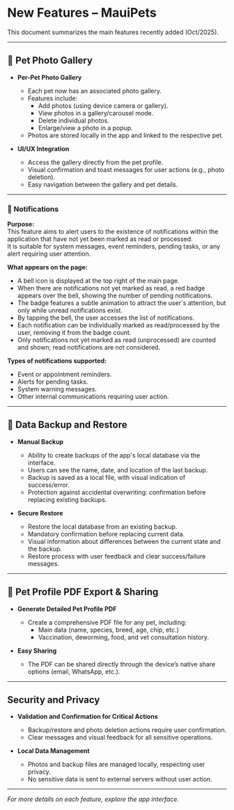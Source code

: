 # New Features – MauiPets

This document summarizes the main features recently added (Oct/2025).

---

## 📸 Pet Photo Gallery

- **Per-Pet Photo Gallery**
  - Each pet now has an associated photo gallery.
  - Features include:
    - Add photos (using device camera or gallery).
    - View photos in a gallery/carousel mode.
    - Delete individual photos.
    - Enlarge/view a photo in a popup.
  - Photos are stored locally in the app and linked to the respective pet.

- **UI/UX Integration**
  - Access the gallery directly from the pet profile.
  - Visual confirmation and toast messages for user actions (e.g., photo deletion).
  - Easy navigation between the gallery and pet details.

---

### 📢 Notifications

**Purpose:**  
This feature aims to alert users to the existence of notifications within the application that have not yet been marked as read or processed.  
It is suitable for system messages, event reminders, pending tasks, or any alert requiring user attention.

**What appears on the page:**  
- A bell icon is displayed at the top right of the main page.
- When there are notifications not yet marked as read, a red badge appears over the bell, showing the number of pending notifications.
- The badge features a subtle animation to attract the user's attention, but only while unread notifications exist.
- By tapping the bell, the user accesses the list of notifications.
- Each notification can be individually marked as read/processed by the user, removing it from the badge count.
- Only notifications not yet marked as read (unprocessed) are counted and shown; read notifications are not considered.

**Types of notifications supported:**  
- Event or appointment reminders.
- Alerts for pending tasks.
- System warning messages.
- Other internal communications requiring user action.

---

## 🔐 Data Backup and Restore

- **Manual Backup**
  - Ability to create backups of the app's local database via the interface.
  - Users can see the name, date, and location of the last backup.
  - Backup is saved as a local file, with visual indication of success/error.
  - Protection against accidental overwriting: confirmation before replacing existing backups.

- **Secure Restore**
  - Restore the local database from an existing backup.
  - Mandatory confirmation before replacing current data.
  - Visual information about differences between the current state and the backup.
  - Restore process with user feedback and clear success/failure messages.

---

## 📄 Pet Profile PDF Export & Sharing

- **Generate Detailed Pet Profile PDF**
  - Create a comprehensive PDF file for any pet, including:
    - Main data (name, species, breed, age, chip, etc.)
    - Vaccination, deworming, food, and vet consultation history.
  
- **Easy Sharing**
  - The PDF can be shared directly through the device’s native share options (email, WhatsApp, etc.).  

---

## Security and Privacy

- **Validation and Confirmation for Critical Actions**
  - Backup/restore and photo deletion actions require user confirmation.
  - Clear messages and visual feedback for all sensitive operations.

- **Local Data Management**
  - Photos and backup files are managed locally, respecting user privacy.
  - No sensitive data is sent to external servers without user action.

---

*For more details on each feature, explore the app interface.*
